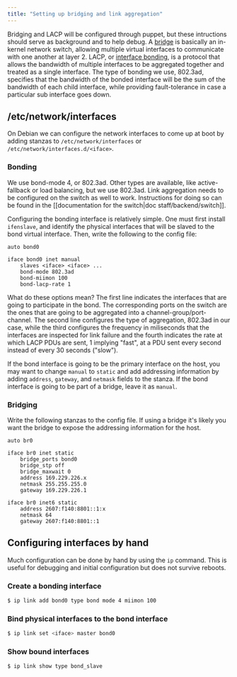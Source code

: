 ```yaml
---
title: "Setting up bridging and link aggregation"
---
```


Bridging and LACP will be configured through puppet, but these
intructions should serve as background and to help debug. A
[bridge][linux-wiki-bridge] is basically an in-kernel network switch,
allowing multiple virtual interfaces to communicate with one another
at layer 2. LACP, or [interface bonding][linux-wiki-bonding], is a
protocol that allows the bandwidth of multiple interfaces to be
aggregated together and treated as a single interface.  The type of
bonding we use, 802.3ad, specifies that the bandwidth of the bonded
interface will be the sum of the bandwidth of each child interface,
while providing fault-tolerance in case a particular sub interface
goes down.

## /etc/network/interfaces

On Debian we can configure the network interfaces to come up at boot by adding
stanzas to `/etc/network/interfaces` or `/etc/network/interfaces.d/<iface>`.

### Bonding

We use bond-mode 4, or 802.3ad. Other types are available, like active-fallback or load balancing,
but we use 802.3ad. Link aggregation needs to be configured on the switch as well to work. Instructions
for doing so can be found in the [[documentation for the switch|doc staff/backend/switch]].

Configuring the bonding interface is relatively simple. One must first install `ifenslave`, and
identify the physical interfaces that will be slaved to the bond virtual interface. Then, write
the following to the config file:

```
auto bond0

iface bond0 inet manual
    slaves <iface> <iface> ...
    bond-mode 802.3ad
    bond-miimon 100
    bond-lacp-rate 1
```

What do these options mean? The first line indicates the interfaces that are going to participate
in the bond. The corresponding ports on the switch are the ones that are going to be aggregated
into a channel-group/port-channel. The second line configures the type of aggregation, 802.3ad
in our case, while the third configures the frequency in miliseconds that the interfaces are
inspected for link failure and the fourth indicates the rate at which LACP PDUs are sent, 1
implying "fast", at a PDU sent every second instead of every 30 seconds ("slow").

If the bond interface is going to be the primary interface on the host, you may want to change
`manual` to `static` and add addressing information by adding `address`, `gateway`, and `netmask`
fields to the stanza. If the bond interface is going to be part of a bridge, leave it as `manual`.


### Bridging

Write the following stanzas to the config file. If using a bridge it's likely you want
the bridge to expose the addressing information for the host.

```
auto br0

iface br0 inet static
    bridge_ports bond0
    bridge_stp off
    bridge_maxwait 0
    address 169.229.226.x
    netmask 255.255.255.0
    gateway 169.229.226.1

iface br0 inet6 static
    address 2607:f140:8801::1:x
    netmask 64
    gateway 2607:f140:8801::1
```

## Configuring interfaces by hand

Much configuration can be done by hand by using the `ip` command. This is useful
for debugging and initial configuration but does not survive reboots.

### Create a bonding interface

```bash
$ ip link add bond0 type bond mode 4 miimon 100
```

### Bind physical interfaces to the bond interface

```bash
$ ip link set <iface> master bond0
```

### Show bound interfaces

```bash
$ ip link show type bond_slave
```

[linux-wiki-bonding]: https://wiki.linuxfoundation.org/networking/bonding
[linux-wiki-bridge]: https://wiki.linuxfoundation.org/networking/bridge

